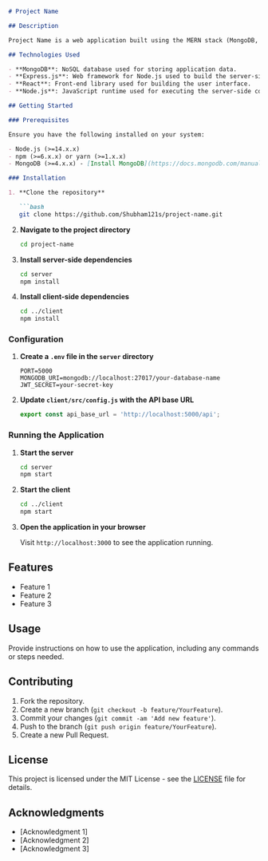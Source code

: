 

```markdown
# Project Name

## Description

Project Name is a web application built using the MERN stack (MongoDB, Express.js, React, Node.js). This application provides [brief description of what the project does]. It includes features such as [list key features].

## Technologies Used

- **MongoDB**: NoSQL database used for storing application data.
- **Express.js**: Web framework for Node.js used to build the server-side application.
- **React**: Front-end library used for building the user interface.
- **Node.js**: JavaScript runtime used for executing the server-side code.

## Getting Started

### Prerequisites

Ensure you have the following installed on your system:

- Node.js (>=14.x.x)
- npm (>=6.x.x) or yarn (>=1.x.x)
- MongoDB (>=4.x.x) - [Install MongoDB](https://docs.mongodb.com/manual/installation/)

### Installation

1. **Clone the repository**

   ```bash
   git clone https://github.com/Shubham121s/project-name.git
   ```

2. **Navigate to the project directory**

   ```bash
   cd project-name
   ```

3. **Install server-side dependencies**

   ```bash
   cd server
   npm install
   ```

4. **Install client-side dependencies**

   ```bash
   cd ../client
   npm install
   ```

### Configuration

1. **Create a `.env` file in the `server` directory**

   ```plaintext
   PORT=5000
   MONGODB_URI=mongodb://localhost:27017/your-database-name
   JWT_SECRET=your-secret-key
   ```

2. **Update `client/src/config.js` with the API base URL**

   ```javascript
   export const api_base_url = 'http://localhost:5000/api';
   ```

### Running the Application

1. **Start the server**

   ```bash
   cd server
   npm start
   ```

2. **Start the client**

   ```bash
   cd ../client
   npm start
   ```

3. **Open the application in your browser**

   Visit `http://localhost:3000` to see the application running.

## Features

- Feature 1
- Feature 2
- Feature 3

## Usage

Provide instructions on how to use the application, including any commands or steps needed.

## Contributing

1. Fork the repository.
2. Create a new branch (`git checkout -b feature/YourFeature`).
3. Commit your changes (`git commit -am 'Add new feature'`).
4. Push to the branch (`git push origin feature/YourFeature`).
5. Create a new Pull Request.

## License

This project is licensed under the MIT License - see the [LICENSE](LICENSE) file for details.

## Acknowledgments

- [Acknowledgment 1]
- [Acknowledgment 2]
- [Acknowledgment 3]
```

